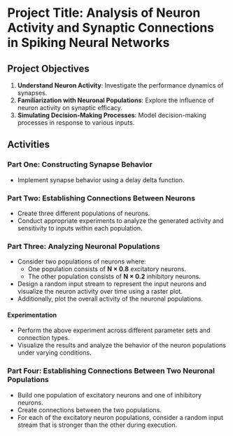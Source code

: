 # Project Title: Analysis of Neuron Activity and Synaptic Connections in Spiking Neural Networks

## Project Objectives
1. **Understand Neuron Activity**: Investigate the performance dynamics of synapses.
2. **Familiarization with Neuronal Populations**: Explore the influence of neuron activity on synaptic efficacy.
3. **Simulating Decision-Making Processes**: Model decision-making processes in response to various inputs.

## Activities

### Part One: Constructing Synapse Behavior
- Implement synapse behavior using a delay delta function.
  
### Part Two: Establishing Connections Between Neurons
- Create three different populations of neurons. 
- Conduct appropriate experiments to analyze the generated activity and sensitivity to inputs within each population.

### Part Three: Analyzing Neuronal Populations
- Consider two populations of neurons where:
  - One population consists of **N × 0.8** excitatory neurons.
  - The other population consists of **N × 0.2** inhibitory neurons.
- Design a random input stream to represent the input neurons and visualize the neuron activity over time using a raster plot.
- Additionally, plot the overall activity of the neuronal populations.

#### Experimentation
- Perform the above experiment across different parameter sets and connection types.
- Visualize the results and analyze the behavior of the neuron populations under varying conditions.

### Part Four: Establishing Connections Between Two Neuronal Populations
- Build one population of excitatory neurons and one of inhibitory neurons. 
- Create connections between the two populations.
- For each of the excitatory neuron populations, consider a random input stream that is stronger than the other during execution.
